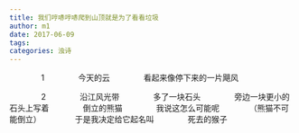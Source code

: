 ```yaml
---
title: 我们哼哧哼哧爬到山顶就是为了看看垃圾
author: m1
date: 2017-06-09
tags:
categories: 浊诗
---
```

　　　　1
　　　　今天的云
　　　　看起来像停下来的一片飓风

　　　　2
　　　　沿江风光带
　　　　多了一块石头
　　　　旁边一块更小的石头上写着
　　　　倒立的熊猫
　　　　我说这怎么可能呢
　　　　（熊猫不可能倒立）
　　　　于是我决定给它起名叫
　　　　死去的猴子